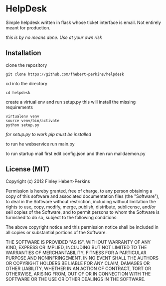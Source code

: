 # HelpDesk


Simple helpdesk written in flask whose ticket interface is email. Not entirely meant for production.

*this is by no means done. Use at your own risk*

## Installation


clone the repository

```
git clone https://github.com/fhebert-perkins/helpdesk
```

cd into the directory

```
cd helpdesk
```
create a virtual env and run setup.py this will install the missing requirements

```
virtualenv venv
source venv/bin/activate
python setup.py
```

*for setup.py to work pip must be installed*

to run he webservice run main.py

to run startup mail first edit config.json and then run maildaemon.py

## License (MIT)

Copyright (c) 2012 Finley Hebert-Perkins

Permission is hereby granted, free of charge, to any person obtaining a copy of this software and associated documentation files (the "Software"), to deal in the Software without restriction, including without limitation the rights to use, copy, modify, merge, publish, distribute, sublicense, and/or sell copies of the Software, and to permit persons to whom the Software is furnished to do so, subject to the following conditions:

The above copyright notice and this permission notice shall be included in all copies or substantial portions of the Software.

THE SOFTWARE IS PROVIDED "AS IS", WITHOUT WARRANTY OF ANY KIND, EXPRESS OR IMPLIED, INCLUDING BUT NOT LIMITED TO THE WARRANTIES OF MERCHANTABILITY, FITNESS FOR A PARTICULAR PURPOSE AND NONINFRINGEMENT. IN NO EVENT SHALL THE AUTHORS OR COPYRIGHT HOLDERS BE LIABLE FOR ANY CLAIM, DAMAGES OR OTHER LIABILITY, WHETHER IN AN ACTION OF CONTRACT, TORT OR OTHERWISE, ARISING FROM, OUT OF OR IN CONNECTION WITH THE SOFTWARE OR THE USE OR OTHER DEALINGS IN THE SOFTWARE.

